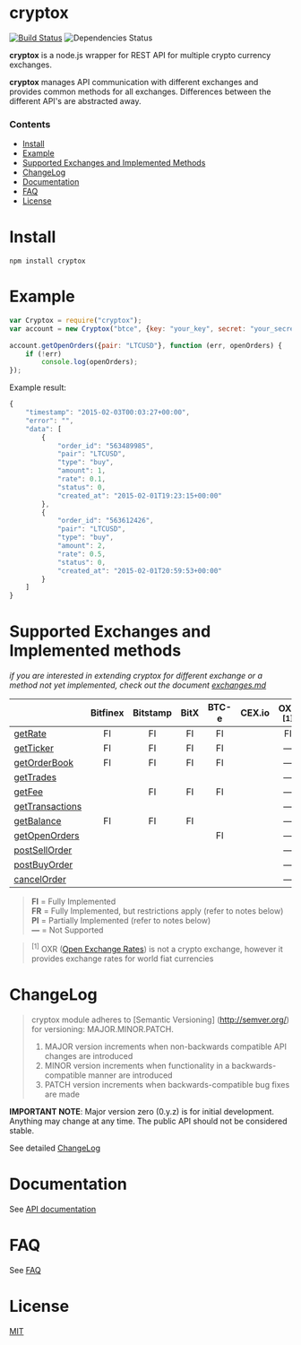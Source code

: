 cryptox
=======
[![Build Status](https://travis-ci.org/dutu/cryptox.svg)](https://travis-ci.org/dutu/cryptox/) ![Dependencies Status](https://david-dm.org/dutu/cryptox.svg)


**cryptox** is a node.js wrapper for REST API for multiple crypto currency exchanges.

**cryptox** manages API communication with different exchanges and  provides common methods for all exchanges. Differences between the different API's are abstracted away.


### Contents
* [Install](#install)
* [Example](#example)
* [Supported Exchanges and Implemented Methods](#supported-exchanges-and-implemented-methods)
* [ChangeLog](#changelog)
* [Documentation](#documentation)
* [FAQ](#faq)
* [License](#license) 



# Install #

    npm install cryptox



# Example #

```js
var Cryptox = require("cryptox");
var account = new Cryptox("btce", {key: "your_key", secret: "your_secret"});
	
account.getOpenOrders({pair: "LTCUSD"}, function (err, openOrders) {
    if (!err)
	    console.log(openOrders);
});
```

Example result:
```js
{
    "timestamp": "2015-02-03T00:03:27+00:00",
    "error": "",
    "data": [
        {
            "order_id": "563489985",
            "pair": "LTCUSD",
            "type": "buy",
            "amount": 1,
            "rate": 0.1,
            "status": 0,
            "created_at": "2015-02-01T19:23:15+00:00"
        },
        {
            "order_id": "563612426",
            "pair": "LTCUSD",
            "type": "buy",
            "amount": 2,
            "rate": 0.5,
            "status": 0,
            "created_at": "2015-02-01T20:59:53+00:00"
        }        
    ]
}
```



# Supported Exchanges and Implemented methods #
*if you are interested in extending cryptox for different exchange or a method not yet implemented, check out the document [exchanges.md](exchanges.md)*

|                                   |Bitfinex|Bitstamp      |BitX|BTC-e|CEX.io|OXR <sup>[1]</sup>| 
|   ---                             |  :-:   |  :-:         |:-: | :-: | :-:  |    :-:        |
|[getRate](#getrate)                |   FI   |   FI         | FI | FI  |      |     FI        | 
|[getTicker](#getticker)            |   FI   |   FI         | FI | FI  |      |      —        |
|[getOrderBook](#getorderbook)      |   FI   |   FI         | FI | FI  |      |      —        |
|[getTrades](#gettrades)            |        |              |    |     |      |      —        |
|[getFee](#getfee)                  |        |   FI         | FI | FI  |      |      —        |
|[getTransactions](#gettransactions)|        |              |    |     |      |      —        |
|[getBalance](#getbalance)          |   FI   |   FI         | FI |     |      |      —        |
|[getOpenOrders](#getopenorders)    |        |              |    | FI  |      |      —        |
|[postSellOrder](#postsellorder)    |        |              |    |     |      |      —        |
|[postBuyOrder](#postbuyorder)      |        |              |    |     |      |      —        |
|[cancelOrder](#cancelorder)        |        |              |    |     |      |      —        |


> **FI** = Fully Implemented  
> **FR** = Fully Implemented, but restrictions apply (refer to notes below)  
> **PI** = Partially Implemented (refer to notes below)  
> **—** = Not Supported    

><sup>[1]</sup> OXR ([Open Exchange Rates](https://openexchangerates.org/)) is not a crypto exchange, however it provides exchange rates for world fiat currencies   



# ChangeLog

> cryptox module adheres to [Semantic Versioning] (http://semver.org/) for versioning: MAJOR.MINOR.PATCH.  
> 1. MAJOR version increments when non-backwards compatible API changes are introduced  
> 2. MINOR version increments when functionality in a backwards-compatible manner are introduced  
> 3. PATCH version increments when backwards-compatible bug fixes are made  


**IMPORTANT NOTE**: Major version zero (0.y.z) is for initial development. Anything may change at any time. The public API should not be considered stable.

See detailed [ChangeLog](CHANGELOG.md)


# Documentation

See [API documentation](docs/api_documentation.md)

# FAQ

See [FAQ](docs/faq.md)

# License #

[MIT](LICENSE)